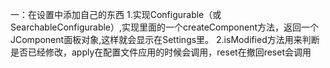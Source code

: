 一：在设置中添加自己的东西
1.实现Configurable（或SearchableConfigurable）,实现里面的一个createComponent方法，返回一个JComponent面板对象,这样就会显示在Settings里。
2.isModified方法用来判断是否已经修改，apply在配置文件应用的时候会调用，reset在撤回reset会调用